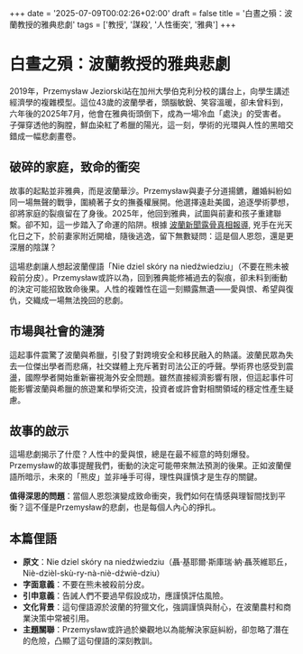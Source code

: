 +++
date = '2025-07-09T00:02:26+02:00'
draft = false
title = '白晝之殞：波蘭教授的雅典悲劇'
tags = ['教授', '謀殺', '人性衝突', '雅典']
+++

# 白晝之殞：波蘭教授的雅典悲劇

2019年，Przemysław Jeziorski站在加州大學伯克利分校的講台上，向學生講述經濟學的複雜模型。這位43歲的波蘭學者，頭腦敏銳、笑容溫暖，卻未曾料到，六年後的2025年7月，他會在雅典街頭倒下，成為一場冷血「處決」的受害者。子彈穿透他的胸膛，鮮血染紅了希臘的陽光，這一刻，學術的光環與人性的黑暗交錯成一幅悲劇畫卷。

## 破碎的家庭，致命的衝突

故事的起點並非雅典，而是波蘭華沙。Przemysław與妻子分道揚鑣，離婚糾紛如同一場無聲的戰爭，圍繞著子女的撫養權展開。他選擇遠赴美國，追逐學術夢想，卻將家庭的裂痕留在了身後。2025年，他回到雅典，試圖與前妻和孩子重建聯繫。卻不知，這一步踏入了命運的陷阱。根據 [波蘭新聞露骨真相報導](https://www.google.com/url?sa=E&q=https://www.polsatnews.pl/wiadomosc/2025-07-08/morderstwo-w-atenach-nie-zyje-polak/), 兇手在光天化日之下，於前妻家附近開槍，隨後逃逸，留下無數疑問：這是個人恩怨，還是更深層的陰謀？

這場悲劇讓人想起波蘭俚語「Nie dziel skóry na niedźwiedziu」（不要在熊未被殺前分皮）。Przemysław或許以為，回到雅典能修補過去的裂痕，卻未料到衝動的決定可能招致致命後果。人性的複雜性在這一刻顯露無遺——愛與恨、希望與復仇，交織成一場無法挽回的悲劇。

## 市場與社會的漣漪

這起事件震驚了波蘭與希臘，引發了對跨境安全和移民融入的熱議。波蘭民眾為失去一位傑出學者而悲痛，社交媒體上充斥著對司法公正的呼聲。學術界也感受到震盪，國際學者開始重新審視海外安全問題。雖然直接經濟影響有限，但這起事件可能影響波蘭與希臘的旅遊業和學術交流，投資者或許會對相關領域的穩定性產生疑慮。

## 故事的啟示

這場悲劇揭示了什麼？人性中的愛與恨，總是在最不經意的時刻爆發。Przemysław的故事提醒我們，衝動的決定可能帶來無法預測的後果。正如波蘭俚語所暗示，未來的「熊皮」並非唾手可得，理性與謹慎才是生存的關鍵。

**值得深思的問題**：當個人恩怨演變成致命衝突，我們如何在情感與理智間找到平衡？這不僅是Przemysław的悲劇，也是每個人內心的掙扎。

## 本篇俚語
- **原文**：Nie dziel skóry na niedźwiedziu（聶·基耶爾·斯庫瑞·納·聶茨維耶丘，Niè-dzièl-skù-ry-nà-niè-dźwiè-dziu）
- **字面意義**：不要在熊未被殺前分皮。
- **引申意義**：告誡人們不要過早假設成功，應謹慎評估風險。
- **文化背景**：這句俚語源於波蘭的狩獵文化，強調謹慎與耐心，在波蘭農村和商業決策中常被引用。
- **主題關聯**：Przemysław或許過於樂觀地以為能解決家庭糾紛，卻忽略了潛在的危險，凸顯了這句俚語的深刻教訓。
